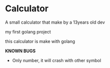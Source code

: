 # Calculator
A small calculator that make by a 13years old dev

my first golang project

this calculator is make with golang




**KNOWN BUGS**
* Only number, it will crash with other symbol
